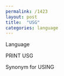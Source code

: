```yaml
---
permalink: /1423
layout: post
title:  "USG"
categories: language
---
```

Language

PRINT USG

Synonym for USING



